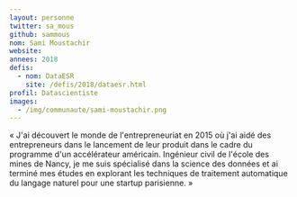 ```yaml
---
layout: personne
twitter: sa_mous
github: sammous
nom: Sami Moustachir
website:
annees: 2018
defis: 
  - nom: DataESR
    site: /defis/2018/dataesr.html
profil: Datascientiste
images:
  - /img/communaute/sami-moustachir.png
---
```


« J'ai découvert le monde de l'entrepreneuriat en 2015 où j'ai aidé des
entrepreneurs dans le lancement de leur produit dans le cadre du
programme d'un accélérateur américain. Ingénieur civil de l'école des
mines de Nancy, je me suis spécialisé dans la science des données et ai
terminé mes études en explorant les techniques de traitement automatique 
du langage naturel pour une startup parisienne. »

